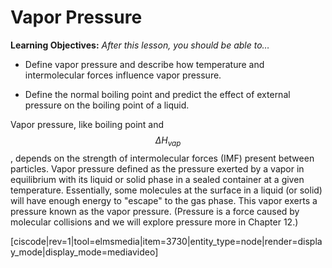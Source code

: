 <div style="float:right;margin:auto"><ebook-button title="Vapor Pressure" link="https://genchem.science.psu.edu/13-3-vapor-pressure"></ebook-button></div>



# Vapor Pressure

**Learning Objectives:** _After this lesson, you should be able to…_

* Define vapor pressure and describe how temperature and intermolecular forces influence vapor pressure.

* Define the normal boiling point and predict the effect of external pressure on the boiling point of a liquid.



Vapor pressure, like boiling point and $$\Delta H_{vap}$$, depends on the strength of intermolecular forces (IMF) present between particles.  Vapor pressure defined as the pressure exerted by a vapor in equilibrium with its liquid or solid phase in a sealed container at a given temperature.  Essentially, some molecules at the surface in a liquid (or solid) will have enough energy to "escape" to the gas phase.  This vapor exerts a pressure known as the vapor pressure.  (Pressure is a force caused by molecular collisions and we will explore pressure more in Chapter 12.)

[ciscode|rev=1|tool=elmsmedia|item=3730|entity_type=node|render=display_mode|display_mode=mediavideo]

 